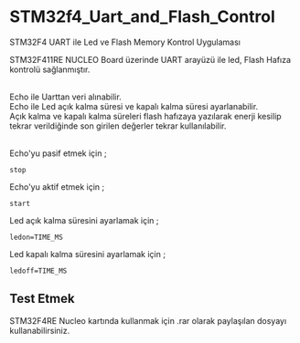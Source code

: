 # STM32f4_Uart_and_Flash_Control
STM32F4 UART ile Led ve Flash Memory Kontrol Uygulaması

STM32F411RE NUCLEO Board üzerinde UART arayüzü ile  led, Flash Hafıza kontrolü sağlanmıştır.<br><br>

Echo ile Uarttan veri alınabilir.<br>
Echo ile Led açık kalma süresi ve kapalı kalma süresi ayarlanabilir.<br>
Açık kalma ve kapalı kalma süreleri flash hafızaya yazılarak enerji kesilip tekrar verildiğinde son girilen değerler tekrar kullanılabilir.<br><br>

Echo'yu pasif etmek için ;<br>
```
stop
```
Echo'yu aktif etmek için ;<br>
```
start
```

Led açık kalma süresini ayarlamak için ;<br>
```
ledon=TIME_MS
```

Led kapalı kalma süresini ayarlamak için ;<br>
```
ledoff=TIME_MS
```

## Test Etmek
STM32F4RE Nucleo kartında kullanmak için .rar olarak paylaşılan dosyayı kullanabilirsiniz.
